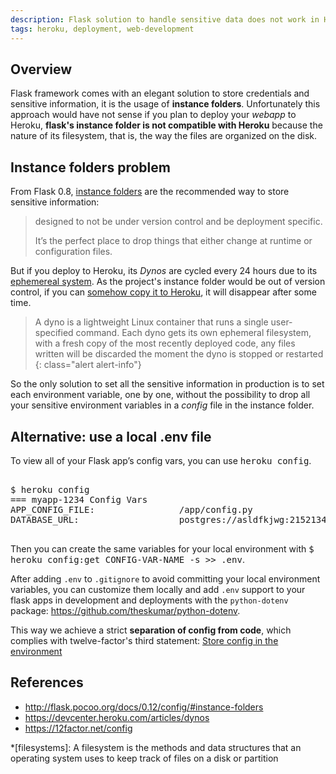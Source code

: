 ```yaml
---
description: Flask solution to handle sensitive data does not work in Heroku.
tags: heroku, deployment, web-development
---
```


## Overview

Flask framework comes with an elegant solution to store credentials
and sensitive information, it is the usage of **instance
folders**. Unfortunately this approach would have not sense if you
plan to deploy your *webapp* to Heroku, **flask's instance folder is
not compatible with Heroku** because the nature of its filesystem,
that is, the way the files are organized on the disk.

## Instance folders problem

From Flask 0.8, [instance folders][1] are the recommended way to store
sensitive information:

> designed to not be under version control and be deployment specific.
>
> It’s the perfect place to drop things that either change at runtime or
> configuration files.

But if you deploy to Heroku, its *Dynos* are cycled every 24 hours due
to its [ephemereal system][2]. As the project's instance folder would
be out of version control, if you
can
[somehow copy it to Heroku](http://stackoverflow.com/q/27761986/1165509),
it will disappear after some time.

> A dyno is a lightweight Linux container that runs a single
> user-specified command. Each dyno gets its own ephemeral filesystem,
> with a fresh copy of the most recently deployed code, any files
> written will be discarded the moment the dyno is stopped or
> restarted
{: class="alert alert-info"}

So the only solution to set all the sensitive information in
production is to set each environment variable, one by one, without
the possibility to drop all your sensitive environment variables in a
*config* file in the instance folder.

## Alternative: use a local .env file

To view all of your Flask app’s config vars, you can use <kbd>heroku config</kbd>.

<pre class="shell">
<samp>
<span class="shell-prompt">$</span> heroku config<kbd></kbd>
=== myapp-1234 Config Vars
APP_CONFIG_FILE:                /app/config.py
DATABASE_URL:                   postgres://asldfkjwg:2152134jsdfj23i5234j@ec2-194-32-16.compute-2.amazonaws.com:2232/aslkdgjsadj234
</samp>
</pre>

Then you can create the same variables for your local environment with
<kbd>$ heroku config:get CONFIG-VAR-NAME -s  >> .env</kbd>. 

After adding `.env` to `.gitignore` to avoid committing your local
environment variables, you can customize them locally and add
`.env` support to your flask apps in development and deployments with
the `python-dotenv`
package: <https://github.com/theskumar/python-dotenv>.

This way we achieve a strict **separation of config from code**, which
complies with twelve-factor's third statement: 
[Store config in the environment](https://12factor.net/config)


## References

- <http://flask.pocoo.org/docs/0.12/config/#instance-folders>
- <https://devcenter.heroku.com/articles/dynos>
- <https://12factor.net/config>

[1]: http://flask.pocoo.org/docs/0.12/config/#instance-folders
[2]: https://devcenter.heroku.com/articles/dynos#ephemeral-filesystem

*[filesystems]: A filesystem is the methods and data structures that an operating system uses to keep track of files on a disk or partition

